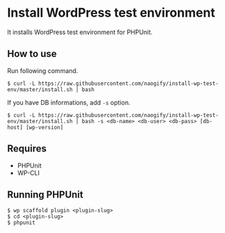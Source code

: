 # Install WordPress test environment

It installs WordPress test environment for PHPUnit.

## How to use

Run following command.

```
$ curl -L https://raw.githubusercontent.com/naogify/install-wp-test-env/master/install.sh | bash
```

If you have DB informations, add `-s` option. 

```
$ curl -L https://raw.githubusercontent.com/naogify/install-wp-test-env/master/install.sh | bash -s <db-name> <db-user> <db-pass> [db-host] [wp-version]
```

## Requires

* PHPUnit
* WP-CLI

## Running PHPUnit

```
$ wp scaffold plugin <plugin-slug>
$ cd <plugin-slug>
$ phpunit
```
